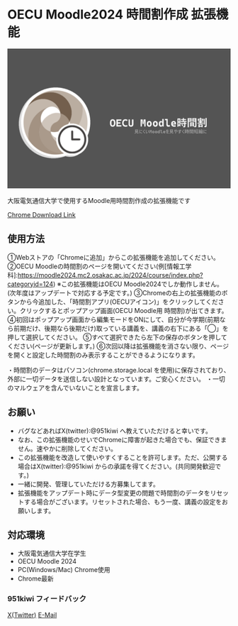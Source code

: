 # OECU Moodle2024 時間割作成 拡張機能

<picture>
  <img alt="Shows an illustrated sun in light mode and a moon with stars in dark mode." src="時間割/aaaaa.png">
</picture>

大阪電気通信大学で使用するMoodle用時間割作成の拡張機能です

[Chrome Download Link](https://chromewebstore.google.com/detail/oecumoodle%E8%87%AA%E5%88%86%E3%81%AE%E6%99%82%E9%96%93%E5%89%B2/gbibpggeehiiebolalbjmdfhoceaiaid?authuser=0&hl=ja)

## 使用方法
①Webストアの「Chromeに追加」からこの拡張機能を追加してください。
②OECU Moodleの時間割のページを開いてください(例[情報工学科]:https://moodle2024.mc2.osakac.ac.jp/2024/course/index.php?categoryid=124)
※この拡張機能はOECU Moodle2024でしか動作しません。(次年度はアップデートで対応する予定です。)
③Chromeの右上の拡張機能のボタンから今追加した、「時間割アプリ(OECUアイコン)」をクリックしてください。クリックするとポップアップ画面(OECU Moodle用 時間割)が出てきます。
④初回はポップアップ画面から編集モードをONにして、自分が今学期(前期なら前期だけ、後期なら後期だけ)取っている講義を、講義の右下にある「◯」を押して選択してください。
⑤すべて選択できたら左下の保存のボタンを押してください(ページが更新します。)
⑥次回以降は拡張機能を消さない限り、ページを開くと設定した時間割のみ表示することができるようになります。

・時間割のデータはパソコン(chrome.storage.local を使用)に保存されており、外部に一切データを送信しない設計となっています。ご安心ください。
・一切のマルウェアを含んでいないことを宣言します。

## お願い
- バグなどあればX(twitter):@951kiwi へ教えていただけると幸いです。
- なお、この拡張機能のせいでChromeに障害が起きた場合でも、保証できません。速やかに削除してください。
- この拡張機能を改造して使いやすくすることを許可します。ただ、公開する場合はX(twitter):@951kiwi からの承諾を得てください。(共同開発歓迎です。)
- 一緒に開発、管理していただける方募集してます。
- 拡張機能をアップデート時にデータ型変更の問題で時間割のデータをリセットする場合がございます。リセットされた場合、もう一度、講義の設定をお願いします。

## 対応環境
- 大阪電気通信大学在学生
- OECU Moodle 2024
- PC(Windows/Mac) Chrome使用
- Chrome最新


### 951kiwi フィードバック

[X(Twitter)](https://chromewebstore.google.com/detail/oecumoodle%E8%87%AA%E5%88%86%E3%81%AE%E6%99%82%E9%96%93%E5%89%B2/gbibpggeehiiebolalbjmdfhoceaiaid?authuser=0&hl=ja)
[E-Mail](951kiwi@gmail.com)
